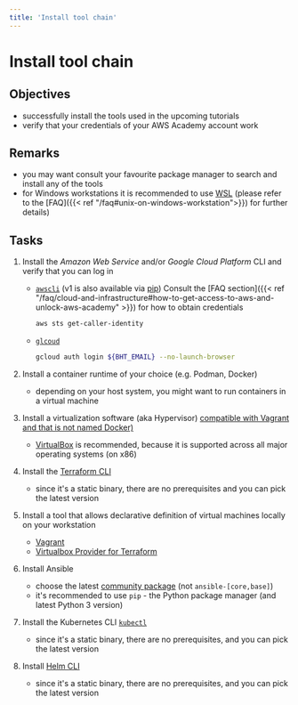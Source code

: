 ```yaml
---
title: 'Install tool chain'
---
```



Install tool chain
==================


## Objectives

* successfully install the tools used in the upcoming tutorials
* verify that your credentials of your AWS Academy account work


## Remarks

* you may want consult your favourite package manager to search and install any of the tools
* for Windows workstations it is recommended to use [WSL](https://docs.microsoft.com/en-us/windows/wsl/install)
  (please refer to the [FAQ]({{< ref "/faq#unix-on-windows-workstation">}})
  for further details)


## Tasks

1. Install the *Amazon Web Service* and/or *Google Cloud Platform* CLI and verify that you can log in

    * [`awscli`](https://docs.aws.amazon.com/cli/latest/userguide/cli-chap-install.html) (v1 is also available via [pip](https://pypi.org/project/awscli/))
      Consult the [FAQ section]({{< ref "/faq/cloud-and-infrastructure#how-to-get-access-to-aws-and-unlock-aws-academy" >}})
      for how to obtain credentials

      ```bash
      aws sts get-caller-identity
      ```

    * [`glcoud`](https://cloud.google.com/sdk/docs/install)

      ```bash
      gcloud auth login ${BHT_EMAIL} --no-launch-browser 
      ```

2. Install a container runtime of your choice (e.g. Podman, Docker)

    * depending on your host system, you might want to run containers in a virtual machine


3. Install a virtualization software (aka Hypervisor) [compatible with Vagrant and that is not named Docker)](https://www.vagrantup.com/docs/providers)

    * [VirtualBox](https://www.virtualbox.org/wiki/Downloads) is recommended, because it is supported across all major
      operating systems (on x86)


4. Install the [Terraform CLI](https://learn.hashicorp.com/tutorials/terraform/install-cli)

    * since it's a static binary, there are no prerequisites and you can pick the latest version


5. Install a tool that allows declarative definition of virtual machines locally on your workstation

    * [Vagrant](https://www.vagrantup.com/docs/installation)
    * [Virtualbox Provider for Terraform](https://registry.terraform.io/providers/terra-farm/virtualbox/latest/docs)


6. Install Ansible

    * choose the latest [community package](https://docs.ansible.com/ansible/latest/installation_guide/intro_installation.html#installing-the-ansible-community-package)
      (not `ansible-[core,base]`)
    * it's recommended to use `pip` - the Python package manager (and latest Python 3 version)


7. Install the Kubernetes CLI [`kubectl`](https://kubernetes.io/docs/tasks/tools/#kubectl)

    * since it's a static binary, there are no prerequisites, and you can pick the latest version


8. Install [Helm CLI](https://helm.sh/docs/intro/install/)

    * since it's a static binary, there are no prerequisites, and you can pick the latest version
